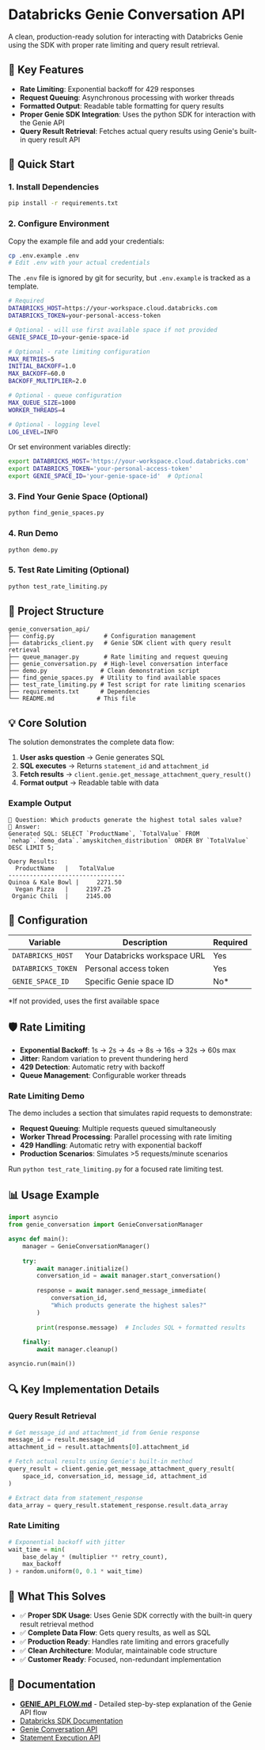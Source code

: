 # Databricks Genie Conversation API

A clean, production-ready solution for interacting with Databricks Genie using the SDK with proper rate limiting and query result retrieval.

## 🎯 Key Features

- **Rate Limiting**: Exponential backoff for 429 responses
- **Request Queuing**: Asynchronous processing with worker threads
- **Formatted Output**: Readable table formatting for query results
- **Proper Genie SDK Integration**: Uses the python SDK for interaction with the Genie API
- **Query Result Retrieval**: Fetches actual query results using Genie's built-in query result API

## 🚀 Quick Start

### 1. Install Dependencies
```bash
pip install -r requirements.txt
```

### 2. Configure Environment
Copy the example file and add your credentials:
```bash
cp .env.example .env
# Edit .env with your actual credentials
```

The `.env` file is ignored by git for security, but `.env.example` is tracked as a template.
```bash
# Required
DATABRICKS_HOST=https://your-workspace.cloud.databricks.com
DATABRICKS_TOKEN=your-personal-access-token

# Optional - will use first available space if not provided
GENIE_SPACE_ID=your-genie-space-id

# Optional - rate limiting configuration
MAX_RETRIES=5
INITIAL_BACKOFF=1.0
MAX_BACKOFF=60.0
BACKOFF_MULTIPLIER=2.0

# Optional - queue configuration
MAX_QUEUE_SIZE=1000
WORKER_THREADS=4

# Optional - logging level
LOG_LEVEL=INFO
```

Or set environment variables directly:
```bash
export DATABRICKS_HOST='https://your-workspace.cloud.databricks.com'
export DATABRICKS_TOKEN='your-personal-access-token'
export GENIE_SPACE_ID='your-genie-space-id'  # Optional
```

### 3. Find Your Genie Space (Optional)
```bash
python find_genie_spaces.py
```

### 4. Run Demo
```bash
python demo.py
```

### 5. Test Rate Limiting (Optional)
```bash
python test_rate_limiting.py
```

## 📁 Project Structure

```
genie_conversation_api/
├── config.py              # Configuration management
├── databricks_client.py   # Genie SDK client with query result retrieval
├── queue_manager.py       # Rate limiting and request queuing
├── genie_conversation.py  # High-level conversation interface
├── demo.py               # Clean demonstration script
├── find_genie_spaces.py  # Utility to find available spaces
├── test_rate_limiting.py # Test script for rate limiting scenarios
├── requirements.txt      # Dependencies
└── README.md            # This file
```

## 💡 Core Solution

The solution demonstrates the complete data flow:

1. **User asks question** → Genie generates SQL
2. **SQL executes** → Returns `statement_id` and `attachment_id`
3. **Fetch results** → `client.genie.get_message_attachment_query_result()`
4. **Format output** → Readable table with data

### Example Output
```
📝 Question: Which products generate the highest total sales value?
🤖 Answer:
Generated SQL: SELECT `ProductName`, `TotalValue` FROM `nehap`.`demo_data`.`amyskitchen_distribution` ORDER BY `TotalValue` DESC LIMIT 5;

Query Results:
  ProductName   |   TotalValue   
---------------------------------
Quinoa & Kale Bowl |     2271.50    
  Vegan Pizza   |     2197.25    
 Organic Chili  |     2145.00    
```

## 🔧 Configuration

| Variable | Description | Required |
|----------|-------------|----------|
| `DATABRICKS_HOST` | Your Databricks workspace URL | Yes |
| `DATABRICKS_TOKEN` | Personal access token | Yes |
| `GENIE_SPACE_ID` | Specific Genie space ID | No* |

*If not provided, uses the first available space

## 🛡️ Rate Limiting

- **Exponential Backoff**: 1s → 2s → 4s → 8s → 16s → 32s → 60s max
- **Jitter**: Random variation to prevent thundering herd
- **429 Detection**: Automatic retry with backoff
- **Queue Management**: Configurable worker threads

### Rate Limiting Demo
The demo includes a section that simulates rapid requests to demonstrate:
- **Request Queuing**: Multiple requests queued simultaneously
- **Worker Thread Processing**: Parallel processing with rate limiting
- **429 Handling**: Automatic retry with exponential backoff
- **Production Scenarios**: Simulates >5 requests/minute scenarios

Run `python test_rate_limiting.py` for a focused rate limiting test.

## 📊 Usage Example

```python
import asyncio
from genie_conversation import GenieConversationManager

async def main():
    manager = GenieConversationManager()
    
    try:
        await manager.initialize()
        conversation_id = await manager.start_conversation()
        
        response = await manager.send_message_immediate(
            conversation_id, 
            "Which products generate the highest sales?"
        )
        
        print(response.message)  # Includes SQL + formatted results
        
    finally:
        await manager.cleanup()

asyncio.run(main())
```

## 🔍 Key Implementation Details

### Query Result Retrieval
```python
# Get message_id and attachment_id from Genie response
message_id = result.message_id
attachment_id = result.attachments[0].attachment_id

# Fetch actual results using Genie's built-in method
query_result = client.genie.get_message_attachment_query_result(
    space_id, conversation_id, message_id, attachment_id
)

# Extract data from statement_response
data_array = query_result.statement_response.result.data_array
```

### Rate Limiting
```python
# Exponential backoff with jitter
wait_time = min(
    base_delay * (multiplier ** retry_count),
    max_backoff
) + random.uniform(0, 0.1 * wait_time)
```

## 🎯 What This Solves

- ✅ **Proper SDK Usage**: Uses Genie SDK correctly with the built-in query result retrieval method
- ✅ **Complete Data Flow**: Gets query results, as well as SQL
- ✅ **Production Ready**: Handles rate limiting and errors gracefully
- ✅ **Clean Architecture**: Modular, maintainable code structure
- ✅ **Customer Ready**: Focused, non-redundant implementation

## 📖 Documentation

- **[GENIE_API_FLOW.md](GENIE_API_FLOW.md)** - Detailed step-by-step explanation of the Genie API flow
- [Databricks SDK Documentation](https://docs.databricks.com/dev-tools/sdk-python.html)
- [Genie Conversation API](https://docs.databricks.com/gcp/en/genie/conversation-api)
- [Statement Execution API](https://docs.databricks.com/sql/api/statement-execution.html)